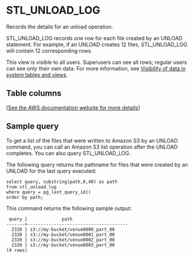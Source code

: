 # STL\_UNLOAD\_LOG<a name="r_STL_UNLOAD_LOG"></a>

Records the details for an unload operation\.

STL\_UNLOAD\_LOG records one row for each file created by an UNLOAD statement\. For example, if an UNLOAD creates 12 files, STL\_UNLOAD\_LOG will contain 12 corresponding rows\.

This view is visible to all users\. Superusers can see all rows; regular users can see only their own data\. For more information, see [Visibility of data in system tables and views](c_visibility-of-data.md)\.

## Table columns<a name="r_STL_UNLOAD_LOG-table-columns"></a>

[\[See the AWS documentation website for more details\]](http://docs.aws.amazon.com/redshift/latest/dg/r_STL_UNLOAD_LOG.html)

## Sample query<a name="r_STL_UNLOAD_LOG-sample-query"></a>

To get a list of the files that were written to Amazon S3 by an UNLOAD command, you can call an Amazon S3 list operation after the UNLOAD completes\. You can also query STL\_UNLOAD\_LOG\.

The following query returns the pathname for files that were created by an UNLOAD for the last query executed:

```
select query, substring(path,0,40) as path
from stl_unload_log
where query = pg_last_query_id() 
order by path;
```

This command returns the following sample output: 

```
 query |             path
-------+--------------------------------------
  2320 | s3://my-bucket/venue0000_part_00
  2320 | s3://my-bucket/venue0001_part_00
  2320 | s3://my-bucket/venue0002_part_00
  2320 | s3://my-bucket/venue0003_part_00
(4 rows)
```